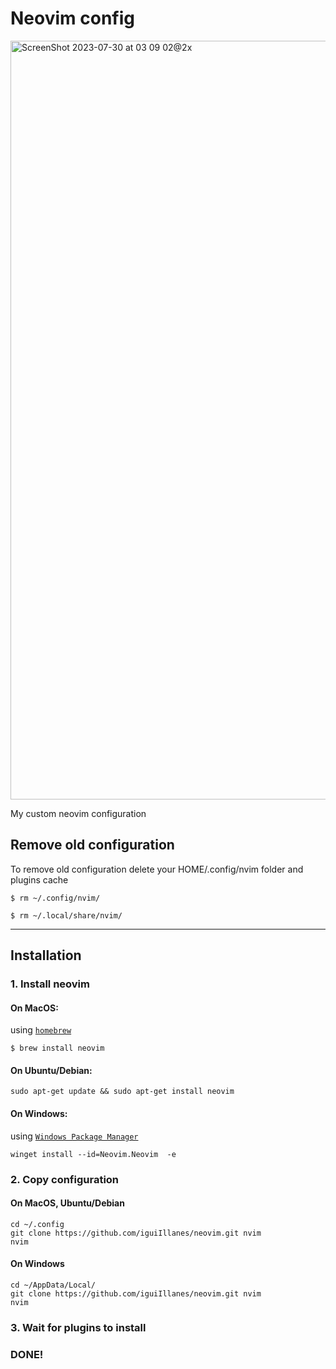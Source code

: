 # Neovim config

<img width="1214" alt="ScreenShot 2023-07-30 at 03 09 02@2x" src="https://github.com/iguii/neovim/assets/22847626/70c040f2-254a-4193-9ffd-420423ac057d">

My custom neovim configuration

## Remove old configuration

To remove old configuration delete your HOME/.config/nvim folder and plugins cache

```
$ rm ~/.config/nvim/
```

```
$ rm ~/.local/share/nvim/
```

---

## Installation

### 1. Install neovim

#### On MacOS:

using [`homebrew`](https://brew.sh/index_es)

```
$ brew install neovim
```

#### On Ubuntu/Debian:

```
sudo apt-get update && sudo apt-get install neovim
```

#### On Windows:

using [`Windows Package Manager`](https://github.com/microsoft/winget-cli)

```
winget install --id=Neovim.Neovim  -e
```

### 2. Copy configuration

#### On MacOS, Ubuntu/Debian

```
cd ~/.config
git clone https://github.com/iguiIllanes/neovim.git nvim
nvim
```

#### On Windows

```
cd ~/AppData/Local/
git clone https://github.com/iguiIllanes/neovim.git nvim
nvim
```

### 3. Wait for plugins to install

### DONE!
